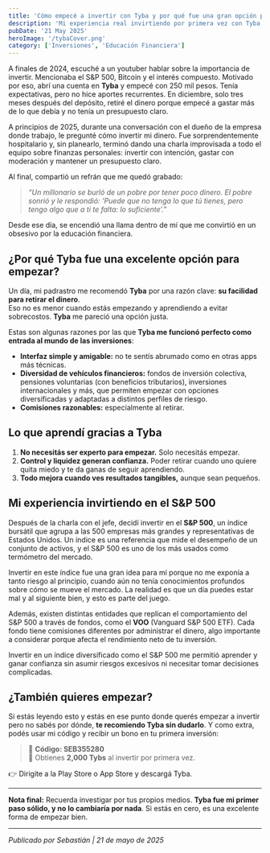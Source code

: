 ```yaml
---
title: 'Cómo empecé a invertir con Tyba y por qué fue una gran opción para principiantes'
description: 'Mi experiencia real invirtiendo por primera vez con Tyba, una plataforma ideal para quienes quieren comenzar sin complicarse. Aquí te explico por qué fue la mejor opción para empezar y cómo podés hacerlo vos también.'
pubDate: '21 May 2025'
heroImage: '/tybaCover.png'
category: ['Inversiones', 'Educación Financiera']
---
```


A finales de 2024, escuché a un youtuber hablar sobre la importancia de invertir. Mencionaba el S&P 500, Bitcoin y el interés compuesto. Motivado por eso, abrí una cuenta en **Tyba** y empecé con 250 mil pesos. Tenía expectativas, pero no hice aportes recurrentes. En diciembre, solo tres meses después del depósito, retiré el dinero porque empecé a gastar más de lo que debía y no tenía un presupuesto claro.

A principios de 2025, durante una conversación con el dueño de la empresa donde trabajo, le pregunté cómo invertir mi dinero. Fue sorprendentemente hospitalario y, sin planearlo, terminó dando una charla improvisada a todo el equipo sobre finanzas personales: invertir con intención, gastar con moderación y mantener un presupuesto claro.

Al final, compartió un refrán que me quedó grabado:

> _“Un millonario se burló de un pobre por tener poco dinero. El pobre sonrió y le respondió: ‘Puede que no tenga lo que tú tienes, pero tengo algo que a ti te falta: lo suficiente’.”_

Desde ese día, se encendió una llama dentro de mí que me convirtió en un obsesivo por la educación financiera.

## ¿Por qué Tyba fue una excelente opción para empezar?

Un día, mi padrastro me recomendó **Tyba** por una razón clave: **su facilidad para retirar el dinero**.  
Eso no es menor cuando estás empezando y aprendiendo a evitar sobrecostos. **Tyba** me pareció una opción justa.

Estas son algunas razones por las que **Tyba me funcionó perfecto como entrada al mundo de las inversiones**:

- **Interfaz simple y amigable:** no te sentís abrumado como en otras apps más técnicas.
- **Diversidad de vehículos financieros:** fondos de inversión colectiva, pensiones voluntarias (con beneficios tributarios), inversiones internacionales y más, que permiten empezar con opciones diversificadas y adaptadas a distintos perfiles de riesgo.
- **Comisiones razonables:** especialmente al retirar.

## Lo que aprendí gracias a Tyba

1. **No necesitás ser experto para empezar.** Solo necesitás empezar.
2. **Control y liquidez generan confianza.** Poder retirar cuando uno quiere quita miedo y te da ganas de seguir aprendiendo.
3. **Todo mejora cuando ves resultados tangibles,** aunque sean pequeños.

## Mi experiencia invirtiendo en el S&P 500

Después de la charla con el jefe, decidí invertir en el **S&P 500**, un índice bursátil que agrupa a las 500 empresas más grandes y representativas de Estados Unidos. Un índice es una referencia que mide el desempeño de un conjunto de activos, y el S&P 500 es uno de los más usados como termómetro del mercado.

Invertir en este índice fue una gran idea para mí porque no me exponía a tanto riesgo al principio, cuando aún no tenía conocimientos profundos sobre cómo se mueve el mercado. La realidad es que un día puedes estar mal y al siguiente bien, y esto es parte del juego.

Además, existen distintas entidades que replican el comportamiento del S&P 500 a través de fondos, como el **VOO** (Vanguard S&P 500 ETF). Cada fondo tiene comisiones diferentes por administrar el dinero, algo importante a considerar porque afecta el rendimiento neto de tu inversión.

Invertir en un índice diversificado como el S&P 500 me permitió aprender y ganar confianza sin asumir riesgos excesivos ni necesitar tomar decisiones complicadas.

## ¿También quieres empezar?

Si estás leyendo esto y estás en ese punto donde querés empezar a invertir pero no sabés por dónde, **te recomiendo Tyba sin dudarlo**. Y como extra, podés usar mi código y recibir un bono en tu primera inversión:

> 📲 **Código: SEB355280**  
> 🎁 Obtienes **2,000 Tybs** al invertir por primera vez.

👉 Dirigite a la Play Store o App Store y descargá Tyba.

---

**Nota final:** Recuerda investigar por tus propios medios. **Tyba fue mi primer paso sólido, y no lo cambiaría por nada**. Si estás en cero, es una excelente forma de empezar bien.

---

_Publicado por Sebastián | 21 de mayo de 2025_
